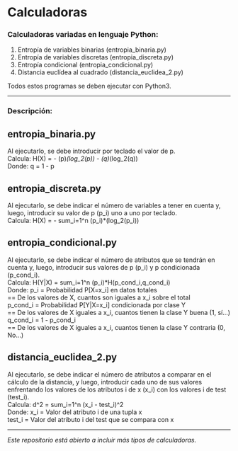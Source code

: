 # Calculadoras
### Calculadoras variadas en lenguaje Python: 

1. Entropía de variables binarias (entropia_binaria.py)
2. Entropía de variables discretas (entropia_discreta.py)
3. Entropía condicional (entropia_condicional.py)
4. Distancia euclídea al cuadrado (distancia_euclidea_2.py)

Todos estos programas se deben ejecutar con Python3.

-------------------

### Descripción:

entropia_binaria.py
-------------------
Al ejecutarlo, se debe introducir por teclado el valor de p.  
Calcula: H(X) = - (p)*(log_2(p)) - (q)*(log_2(q))  
Donde: q = 1 - p


entropia_discreta.py
--------------------
Al ejecutarlo, se debe indicar el número de variables a tener en cuenta y, luego, introducir
su valor de p (p_i) uno a uno por teclado.  
Calcula: H(X) = - sum_i=1^n (p_i)*(log_2(p_i))  


entropia_condicional.py
-----------------------
Al ejecutarlo, se debe indicar el número de atributos que se tendrán en cuenta y, luego, introducir
sus valores de p (p_i) y p condicionada (p_cond_i).  
Calcula: H(Y|X) = sum_i=1^n (p_i)*H(p_cond_i,q_cond_i)  
Donde: p_i = Probabilidad P[X=x_i] en datos totales  
       == De los valores de X, cuantos son iguales a x_i sobre el total  
       p_cond_i = Probabilidad P[Y|X=x_i] condicionada por clase Y  
       == De los valores de X iguales a x_i, cuantos tienen la clase Y buena (1, sí...)  
       q_cond_i = 1 - p_cond_i  
       == De los valores de X iguales a x_i, cuantos tienen la clase Y contraria (0, No...)  

distancia_euclidea_2.py
-----------------------
Al ejecutarlo, se debe indicar el número de atributos a comparar en el cálculo de la distancia, y
luego, introducir cada uno de sus valores enfrentando los valores de los atributos i de x (x_i) con
los valores i de test (test_i).  
Calcula: d^2 = sum_i=1^n (x_i - test_i)^2  
Donde: x_i = Valor del atributo i de una tupla x  
       test_i = Valor del atributo i del test que se compara con x  

  
-----------------------
*Este repositorio está abierto a incluir más tipos de calculadoras.*
